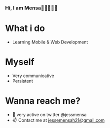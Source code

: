 ### Hi, I am Mensa👋🇬🇭🇬🇧

# What i do
- Learning Mobile & Web Development
# Myself
- Very communicative 
- Persistent 
# Wanna reach me? 
- 💬 very active on twitter @jessmensa
- 📫 Contact me at jessemensah21@gmail.com


